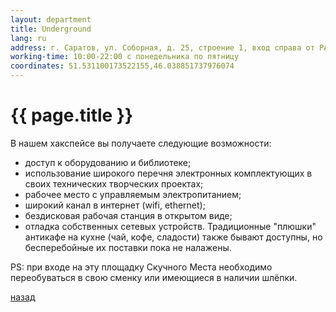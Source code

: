 ```yaml
---
layout: department
title: Underground
lang: ru
address: г. Саратов, ул. Соборная, д. 25, строение 1, вход справа от РАНХиГС
working-time: 10:00-22:00 с понедельника по пятницу
coordinates: 51.531100173522155,46.038851737976074
---
```


# [](#header-1) {{ page.title }}

В нашем хакспейсе вы получаете следующие возможности:

- доступ к оборудованию и библиотеке;
- использование широкого перечня электронных комплектующих в своих технических творческих проектах;
- рабочее место с управляемым электропитанием;
- широкий канал в интернет (wifi, ethernet);
- бездисковая рабочая станция в открытом виде;
- отладка собственных сетевых устройств.
Традиционные "плюшки" антикафе на кухне (чай, кофе, сладости) также бывают доступны, но бесперебойные их поставки пока не налажены.

PS: при входе на эту площадку Скучного Места необходимо переобуваться в свою сменку или имеющиеся в наличии шлёпки.

[назад](../departments/)
